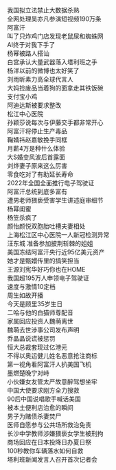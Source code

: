 我国拟立法禁止大数据杀熟  
全网处理吴亦凡参演短视频190万条  
阿富汗  
叫了只炸鸡门店发现老鼠屎和蜘蛛网  
AI终于对我下手了  
杨幂被路人搭讪  
白宫承认大量武器落入塔利班之手  
杨洋以前的微博也太好笑了  
刘雨昕素力高全球代言人  
大妈捡废品当着狗的面拿走其铁饭碗  
支付宝小鸡  
阿迪达斯被要求整改  
松江中心医院  
孙颖莎说每次与伊藤交手都非常开心  
阿富汗将停止生产毒品  
鞠婧祎赵嘉敏挽手同框  
月薪4万是种什么体验  
大S婚变风波后首露面  
刘烨妻子原来这么厉害  
零食吃对了有助延长寿命  
2022年全国全面推行电子驾驶证  
阿富汗总统到底多富有  
遭男老师猥亵受害学生讲述庭审细节  
杨幂闺蜜  
杨笠杀疯了  
颜怡颜悦双胞胎吐槽夫妻相处  
上海松江区中心医院一人新冠检测异常  
汪东城 准备参加披荆斩棘的姐姐  
美国冻结阿富汗央行近95亿美元资产  
她才是甄嬛传里的搞笑担当  
王源刘宪华好巧你也在HOME  
我国超195万人申领电子驾驶证  
速度与激情10定档  
周生如故开播  
今天是顾里35岁生日  
二哈与他的白猫师尊配音  
家属回应投资人魏萌离世  
魏萌去世涉事公司发布声明  
乔晶晶说谎被惩罚  
恒大总裁套现过亿港元  
不得以奥运健儿姓名恶意抢注商标  
第一视角看阿富汗人扒美国飞机  
墨燃楚晚宁对峙  
小伙嫌女友管太严故意醉驾想坐牢  
中国大使要求刚方全力搜救  
90后中国说唱歌手喊话美国  
被本土便利店治愈的瞬间  
男子为赌债杀妻焚尸  
医师自愿参与公共场所救治免责  
长沙中学教师涉嫌猥亵女学生被刑拘  
商场回应在日本投降日办夏日祭  
100秒教你车辆落水如何自救  
塔利班新闻发言人召开首次记者会  
